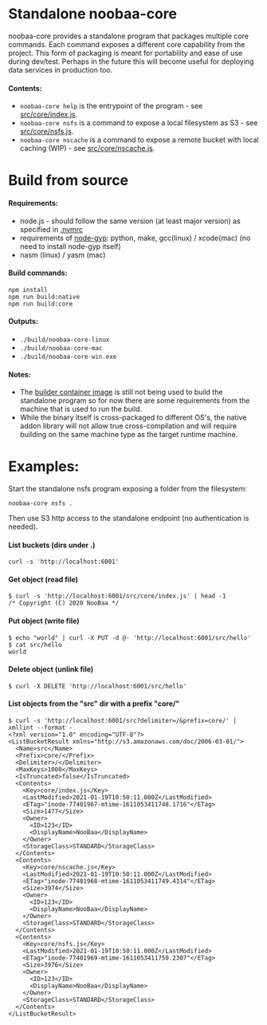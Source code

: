 # Standalone noobaa-core

noobaa-core provides a standalone program that packages multiple core commands.
Each command exposes a different core capability from the project.
This form of packaging is meant for portability and ease of use during dev/test.
Perhaps in the future this will become useful for deploying data services in production too.

#### Contents:
- `noobaa-core help` is the entrypoint of the program - see [src/core/index.js](https://github.com/noobaa/noobaa-core/blob/master/src/core/index.js).
- `noobaa-core nsfs` is a command to expose a local filesystem as S3 - see [src/core/nsfs.js](https://github.com/noobaa/noobaa-core/blob/master/src/core/nsfs.js).
- `noobaa-core nscache` is a command to expose a remote bucket with local caching (WIP) - see [src/core/nscache.js](https://github.com/noobaa/noobaa-core/blob/master/src/core/nscache.js).

# Build from source

#### Requirements:
- node.js - should follow the same version (at least major version) as specified in [.nvmrc](https://github.com/noobaa/noobaa-core/blob/master/.nvmrc)
- requirements of [node-gyp](https://github.com/nodejs/node-gyp): python, make, gcc(linux) / xcode(mac) (no need to install node-gyp itself)
- nasm (linux) / yasm (mac)

#### Build commands:
```
npm install
npm run build:native
npm run build:core
```

#### Outputs:
- `./build/noobaa-core-linux`
- `./build/noobaa-core-mac`
- `./build/noobaa-core-win.exe`

#### Notes:
- The [builder container image](https://github.com/noobaa/noobaa-core/blob/master/src/deploy/NVA_build/builder.Dockerfile) is still not being used to build the standalone program so for now there are some requirements from the machine that is used to run the build.
- While the binary itself is cross-packaged to different OS's, the native addon library will not allow true cross-compilation and will require building on the same machine type as the target runtime machine.



# Examples:

Start the standalone nsfs program exposing a folder from the filesystem:
```
noobaa-core nsfs .
```

Then use S3 http access to the standalone endpoint (no authentication is needed).

#### List buckets (dirs under .)
```
curl -s 'http://localhost:6001'
```

#### Get object (read file)
```
$ curl -s 'http://localhost:6001/src/core/index.js' | head -1
/* Copyright (C) 2020 NooBaa */
```

#### Put object (write file)

```
$ echo "world" | curl -X PUT -d @- 'http://localhost:6001/src/hello'
$ cat src/hello
world
```

#### Delete object (unlink file)
```
$ curl -X DELETE 'http://localhost:6001/src/hello'
```

#### List objects from the "src" dir with a prefix "core/"
```
$ curl -s 'http://localhost:6001/src?delimiter=/&prefix=core/' | xmllint --format -
<?xml version="1.0" encoding="UTF-8"?>
<ListBucketResult xmlns="http://s3.amazonaws.com/doc/2006-03-01/">
  <Name>src</Name>
  <Prefix>core/</Prefix>
  <Delimiter>/</Delimiter>
  <MaxKeys>1000</MaxKeys>
  <IsTruncated>false</IsTruncated>
  <Contents>
    <Key>core/index.js</Key>
    <LastModified>2021-01-19T10:50:11.000Z</LastModified>
    <ETag>"inode-77401967-mtime-1611053411748.1716"</ETag>
    <Size>1477</Size>
    <Owner>
      <ID>123</ID>
      <DisplayName>NooBaa</DisplayName>
    </Owner>
    <StorageClass>STANDARD</StorageClass>
  </Contents>
  <Contents>
    <Key>core/nscache.js</Key>
    <LastModified>2021-01-19T10:50:11.000Z</LastModified>
    <ETag>"inode-77401968-mtime-1611053411749.4114"</ETag>
    <Size>3974</Size>
    <Owner>
      <ID>123</ID>
      <DisplayName>NooBaa</DisplayName>
    </Owner>
    <StorageClass>STANDARD</StorageClass>
  </Contents>
  <Contents>
    <Key>core/nsfs.js</Key>
    <LastModified>2021-01-19T10:50:11.000Z</LastModified>
    <ETag>"inode-77401969-mtime-1611053411750.2307"</ETag>
    <Size>3976</Size>
    <Owner>
      <ID>123</ID>
      <DisplayName>NooBaa</DisplayName>
    </Owner>
    <StorageClass>STANDARD</StorageClass>
  </Contents>
</ListBucketResult>
```
